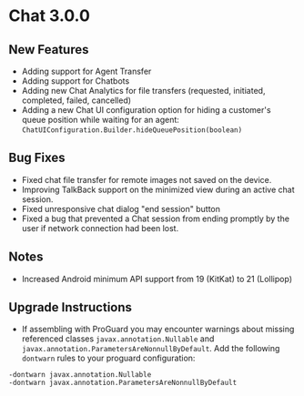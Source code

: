 # Chat 3.0.0

## New Features

- Adding support for Agent Transfer
- Adding support for Chatbots
- Adding new Chat Analytics for file transfers (requested, initiated, completed, failed, cancelled)
- Adding a new Chat UI configuration option for hiding a customer's queue position while waiting for
an agent: `ChatUIConfiguration.Builder.hideQueuePosition(boolean)`

## Bug Fixes

- Fixed chat file transfer for remote images not saved on the device.
- Improving TalkBack support on the minimized view during an active chat session.
- Fixed unresponsive chat dialog "end session" button
- Fixed a bug that prevented a Chat session from ending promptly by the user if network connection had been lost.

## Notes
- Increased Android minimum API support from 19 (KitKat) to 21 (Lollipop)

## Upgrade Instructions

- If assembling with ProGuard you may encounter warnings about missing referenced classes
`javax.annotation.Nullable` and `javax.annotation.ParametersAreNonnullByDefault`. Add the following
`dontwarn` rules to your proguard configuration:

 ```
 -dontwarn javax.annotation.Nullable
 -dontwarn javax.annotation.ParametersAreNonnullByDefault
 ```
